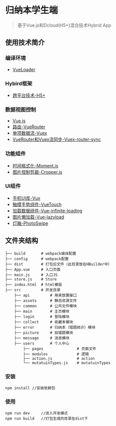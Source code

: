 ﻿# 归纳本学生端

> 基于Vue.js和Dcloud(H5+)混合技术Hybrid App


## 使用技术简介
### 编译环境
- [VueLoader][4]
### Hybird框架
- [跨平台技术-H5+][1]
### 数据视图控制
- [Vue.js][2]
- [路由-VueRouter][3]  
- [单项数据流-Vuex][6]
- [VueRouter和Vuex流同步-Vuex-router-sync][7]
### 功能组件
- [时间格式化-Moment.js][8]
- [图片控制剪裁-Cropper.js][11]
### UI组件
- [手机UI库-Vux][5]
- [触摸手势组件-VueTouch][9]
- [加载数据组件-Vue-infinite-loading][10]
- [图片懒加载-Vue-lazyload][12]
- [灯箱-PhotoSwipe][13]
 
## 文件夹结构

    ├── build       # webpack编译配置
    ├── config      # webpack配置
    ├── dist        # 打包后文件（此目录放在HBuilder中）
    ├── App.vue     # 入口页面
    ├── main.js     # 入口JS
    ├── store.js    # Store
    ├── index.html  # html模版
    ├── src         # 开发目录
        ├── api         # 用来放置接口
        ├── assets      # 静态资源文件
        ├── common      # 公共文件模块
        ├── main        # 主页模块
        ├── login       # 登陆模块
        ├── collect     # 收藏本模块
        ├── error       # 归纳本（错题统计）模块
        ├── picture     # 拍错题模块
        ├── message     # 消息模块
        ├── users       # 个人中心
            ├── pages               # 页面文件
            ├── modules             # 逻辑
            ├── action.js           # action
            └── mutatuinTypes.js    # mutatuinTypes


### 安装

    npm install //安装依赖包

### 使用

    npm run dev     //进入开发模式
    npm run build   //打包生成的目录在dist下


  [1]: http://www.dcloud.io/runtime.html
  [2]: http://cn.vuejs.org/guide/
  [3]: http://router.vuejs.org/zh-cn/index.html
  [4]: http://vue-loader.vuejs.org/en/index.html
  [5]: https://vuxjs.gitbooks.io/vux/content/about/component-standard.html
  [6]: http://vuex.vuejs.org/zh-cn/index.html
  [7]: https://github.com/vuejs/vuex-router-sync
  [8]: http://momentjs.cn/
  [9]: https://github.com/vuejs/vue-touch
  [10]: https://peachscript.github.io/vue-infinite-loading/#!/slots
  [11]: https://fengyuanchen.github.io/cropperjs/
  [12]: https://github.com/hilongjw/vue-lazyload
  [13]: https://github.com/dimsemenov/PhotoSwipe
  